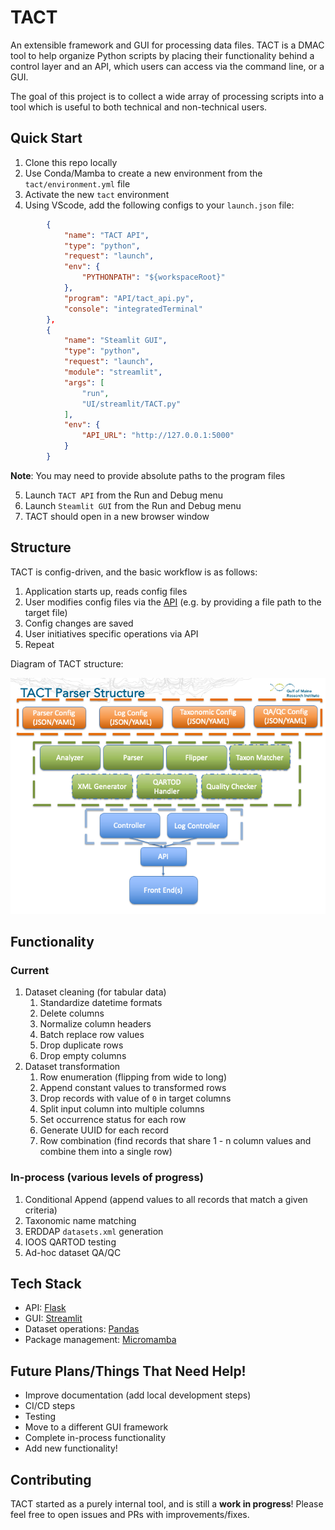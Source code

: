 # TACT
An extensible framework and GUI for processing data files. TACT is a DMAC tool to help organize Python scripts by placing their functionality behind a control layer and an API, which users can access via the command line, or a GUI. 

The goal of this project is to collect a wide array of processing scripts into a tool which is useful to both technical and non-technical users. 

## Quick Start
1. Clone this repo locally
2. Use Conda/Mamba to create a new environment from the `tact/environment.yml` file
3. Activate the new `tact` environment
4. Using VScode, add the following configs to your `launch.json` file: 
```JSON
        {
            "name": "TACT API",
            "type": "python",
            "request": "launch",
            "env": {
                "PYTHONPATH": "${workspaceRoot}"
            },
            "program": "API/tact_api.py",
            "console": "integratedTerminal"
        },
        {
            "name": "Steamlit GUI",
            "type": "python",
            "request": "launch",
            "module": "streamlit",
            "args": [
                "run",
                "UI/streamlit/TACT.py"
            ],
            "env": {
                "API_URL": "http://127.0.0.1:5000"
            }
        }
```
**Note**: You may need to provide absolute paths to the program files

5. Launch `TACT API` from the Run and Debug menu
6. Launch `Steamlit GUI` from the Run and Debug menu
7. TACT should open in a new browser window

## Structure
TACT is config-driven, and the basic workflow is as follows:

1. Application starts up, reads config files
2. User modifies config files via the [API](https://github.com/Dylan-Pugh/TACT/blob/docs/tact/TACT.postman_collection.json) (e.g. by providing a file path to the target file)
3. Config changes are saved
4. User initiatives specific operations via API
5. Repeat

Diagram of TACT structure:

![Diagram of TACT structure](tact/tact_structure.png)

## Functionality

### Current   
1. Dataset cleaning (for tabular data)
    1. Standardize datetime formats
    2. Delete columns
    3. Normalize column headers
    4. Batch replace row values
    5. Drop duplicate rows
    6. Drop empty columns
2. Dataset transformation
    1. Row enumeration (flipping from wide to long)
    2. Append constant values to transformed rows
    3. Drop records with value of `0` in target columns
    4. Split input column into multiple columns
    5. Set occurrence status for each row
    6. Generate UUID for each record
    7. Row combination (find records that share 1 - n column values and combine them into a single row)

### In-process (various levels of progress)
1. Conditional Append (append values to all records that match a given criteria)
2. Taxonomic name matching 
3. ERDDAP `datasets.xml` generation
4. IOOS QARTOD testing
5. Ad-hoc dataset QA/QC

## Tech Stack
- API: [Flask](https://flask.palletsprojects.com/en/3.0.x/)
- GUI: [Streamlit](https://docs.streamlit.io/)
- Dataset operations: [Pandas](https://pandas.pydata.org/docs/)
- Package management: [Micromamba](https://mamba.readthedocs.io/en/latest/user_guide/micromamba.html)

## Future Plans/Things That Need Help!
- Improve documentation (add local development steps)
- CI/CD steps
- Testing
- Move to a different GUI framework
- Complete in-process functionality
- Add new functionality! 

## Contributing
TACT started as a purely internal tool, and is still a **work in progress**! Please feel free to open issues and PRs with improvements/fixes.